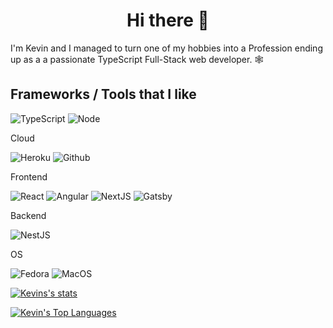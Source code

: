 <h1 align="center">Hi there 🦕 </h1>

I'm Kevin and I managed to turn one of my hobbies into a Profession ending up as a a passionate TypeScript Full-Stack web developer. 🕸

## Frameworks / Tools that I like
![TypeScript](https://img.shields.io/badge/-TypeScript-007ACC?style=flat-square&logo=typescript&logoColor=white)
![Node](https://img.shields.io/badge/NodeJS-%228B22.svg?style=flat-square&logo=nodedotjs&logoColor=white)

Cloud

![Heroku](https://img.shields.io/badge/Heroku-%23282C34.svg?style=flat-square&logo=heroku&logoColor=white)
![Github](https://img.shields.io/badge/Github-%23282C34.svg?style=flat-square&logo=github&logoColor=white)

Frontend

![React](https://img.shields.io/badge/-React-%23282C34?style=flat-square&logo=react)
![Angular](https://img.shields.io/badge/-Angular-%23E0234E.svg?style=flat-square&logo=angular)
![NextJS](https://img.shields.io/badge/NextJS-%23282C34.svg?style=flat-square&logo=nextdotjs&logoColor=white)
![Gatsby](https://img.shields.io/badge/Gatsby-%23282C34.svg?style=flat-square&logo=gatsby&logoColor=white)

Backend

![NestJS](https://img.shields.io/badge/NestJS-%23E0234E.svg?style=flat-square&logo=nestjs&logoColor=white)

OS

![Fedora](https://img.shields.io/badge/Fedora-007ACC?style=flat-square&logo=fedora&logoColor=white)
![MacOS](https://img.shields.io/badge/MacOS-%23282C34?style=flat-square&logo=apple&logoColor=white)


<!-- [![Top Langs](https://github-readme-stats.vercel.app/api/top-langs/?username=kevelopment)](https://github.com/anuraghazra/github-readme-stats) -->
<!-- [![Kevins Top Languages](https://github-readme-stats.vercel.app/api/top-langs/?username=anuraghazra&exclude_repo=Inception-CNN-Sample,kevelopment.github.io,rmitest-chat&langs_count=3)](https://github.com/anuraghazra/github-readme-stats) -->

[![Kevins's stats](https://github-readme-stats.vercel.app/api?username=kevelopment&show_icons=true&line_height=21&show_icons=true&theme=cobalt)](https://github.com/anuraghazra/github-readme-stats)

[![Kevin's Top Languages](https://github-readme-stats.vercel.app/api/top-langs/?username=kevelopment&show_icons=true&layout=compact&theme=cobalt&exclude_repo=Inception-CNN-Sample,kevelopment.github.io,rmitest-chat&langs_count=4)](https://github.com/anuraghazra/github-readme-stats)


<!--
**kevelopment/kevelopment** is a ✨ _special_ ✨ repository because its `README.md` (this file) appears on your GitHub profile.

Here are some ideas to get you started:

- 🔭 I’m currently working on ...
- 🌱 I’m currently learning ...
- 👯 I’m looking to collaborate on ...
- 🤔 I’m looking for help with ...
- 💬 Ask me about ...
- 📫 How to reach me: ...
- 😄 Pronouns: ...
- ⚡ Fun fact: ...
-->

